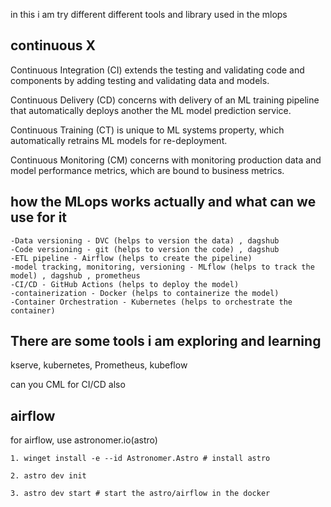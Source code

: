 in this i am try different different tools and library used in the mlops

## continuous X
Continuous Integration (CI) extends the testing and validating code and components by adding testing and validating data and models.

Continuous Delivery (CD) concerns with delivery of an ML training pipeline that automatically deploys another the ML model prediction service.

Continuous Training (CT) is unique to ML systems property, which automatically retrains ML models for re-deployment.

Continuous Monitoring (CM) concerns with monitoring production data and model performance metrics, which are bound to business metrics.

## how the MLops works actually and what can we use for it
    -Data versioning - DVC (helps to version the data) , dagshub
    -Code versioning - git (helps to version the code) , dagshub
    -ETL pipeline - Airflow (helps to create the pipeline)
    -model tracking, monitoring, versioning - MLflow (helps to track the model) , dagshub , prometheus
    -CI/CD - GitHub Actions (helps to deploy the model)
    -containerization - Docker (helps to containerize the model)
    -Container Orchestration - Kubernetes (helps to orchestrate the container)

## There are some tools i am exploring and learning
kserve, kubernetes, Prometheus, kubeflow

can you CML for CI/CD also

## airflow
for airflow, use astronomer.io(astro)

    1. winget install -e --id Astronomer.Astro # install astro

    2. astro dev init

    3. astro dev start # start the astro/airflow in the docker